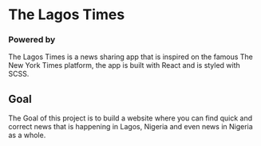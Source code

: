 # The Lagos Times
### Powered by ![</newscatcher>](https://newscatcherapi.com/)

The Lagos Times is a news sharing app that is inspired on the famous The New York Times platform, the app is built with React and is styled with SCSS.

## Goal
The Goal of this project is to build a website where you can find quick and correct news that is happening in Lagos, Nigeria and even news in Nigeria as a whole. 
